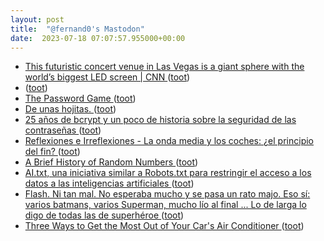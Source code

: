 ```yaml
---
layout: post
title:  "@fernand0's Mastodon"
date:  2023-07-18 07:07:57.955000+00:00
---
```

*  [This futuristic concert venue in Las Vegas is a giant sphere with the world’s biggest LED screen \| CNN  ](https://edition.cnn.com/2023/07/05/travel/msg-sphere-las-vegas-venue-cec/index.html) ([toot](https://mastodon.social/@fernand0/110733825012761851))
*  [ ](https://ieji.de/@GatOscuro) ([toot](https://mastodon.social/@fernand0/110733451338503108))
*  [The Password Game ](https://neal.fun/password-game) ([toot](https://mastodon.social/@fernand0/110730689700120249))
*  [De unas hojitas. ](https://avecesunafoto.wordpress.com/2023/07/17/de-unas-hojitas) ([toot](https://mastodon.social/@fernand0/110730616940849248))
*  [25 años de bcrypt y un poco de historia sobre la seguridad de las contraseñas ](https://fernand0.github.io//hash-bcrypt) ([toot](https://mastodon.social/@fernand0/110730300173265971))
*  [
         Reflexiones e Irreflexiones - La onda media y los coches: ¿el principio del fin?
       ](http://fernand0.blogalia.com//historias/7874) ([toot](https://mastodon.social/@fernand0/110730294606043276))
*  [A Brief History of Random Numbers ](https://tashian.com/articles/a-brief-history-of-random-numbers) ([toot](https://mastodon.social/@fernand0/110730273379182716))
*  [AI.txt, una iniciativa similar a Robots.txt para restringir el acceso a los datos a las inteligencias artificiales ](https://www.microsiervos.com/archivo/ia/ai-txt-iniciativa-similar-a-robotstxt-restringir-acceso-datos-inteligencias-artificiales.htm) ([toot](https://mastodon.social/@fernand0/110730053976146574))
*  [Flash. Ni tan mal. No esperaba mucho y se pasa un rato majo. Eso sí: varios batmans, varios Superman, mucho lío al final ... Lo de larga lo digo de todas las de superhéroe ](https://mastodon.social/@fernand0/110729878177386802) ([toot](https://mastodon.social/@fernand0/110729878177386802))
*  [Three Ways to Get the Most Out of Your Car's Air Conditioner ](https://lifehacker.com/three-ways-to-get-the-most-out-of-your-cars-air-conditi-185059386) ([toot](https://mastodon.social/@fernand0/110729856197935640))
